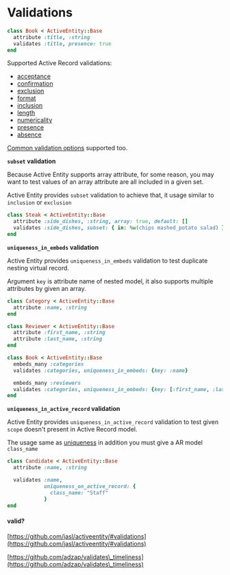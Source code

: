 # Validations

```ruby
class Book < ActiveEntity::Base
  attribute :title, :string
  validates :title, presence: true
end
```

Supported Active Record validations:

* [acceptance](https://guides.rubyonrails.org/active\_record\_validations.html#acceptance)
* [confirmation](https://guides.rubyonrails.org/active\_record\_validations.html#confirmation)
* [exclusion](https://guides.rubyonrails.org/active\_record\_validations.html#exclusion)
* [format](https://guides.rubyonrails.org/active\_record\_validations.html#format)
* [inclusion](https://guides.rubyonrails.org/active\_record\_validations.html#inclusion)
* [length](https://guides.rubyonrails.org/active\_record\_validations.html#length)
* [numericality](https://guides.rubyonrails.org/active\_record\_validations.html#numericality)
* [presence](https://guides.rubyonrails.org/active\_record\_validations.html#presence)
* [absence](https://guides.rubyonrails.org/active\_record\_validations.html#absence)

[Common validation options](https://guides.rubyonrails.org/active\_record\_validations.html#common-validation-options) supported too.

**`subset` validation**

Because Active Entity supports array attribute, for some reason, you may want to test values of an array attribute are all included in a given set.

Active Entity provides `subset` validation to achieve that, it usage similar to `inclusion` or `exclusion`

```ruby
class Steak < ActiveEntity::Base
  attribute :side_dishes, :string, array: true, default: []
  validates :side_dishes, subset: { in: %w(chips mashed_potato salad) }
end
```

**`uniqueness_in_embeds` validation**

Active Entity provides `uniqueness_in_embeds` validation to test duplicate nesting virtual record.

Argument `key` is attribute name of nested model, it also supports multiple attributes by given an array.

```ruby
class Category < ActiveEntity::Base
  attribute :name, :string
end

class Reviewer < ActiveEntity::Base
  attribute :first_name, :string
  attribute :last_name, :string
end

class Book < ActiveEntity::Base
  embeds_many :categories
  validates :categories, uniqueness_in_embeds: {key: :name}

  embeds_many :reviewers
  validates :categories, uniqueness_in_embeds: {key: [:first_name, :last_name]}
end
```

**`uniqueness_in_active_record` validation**

Active Entity provides `uniqueness_in_active_record` validation to test given `scope` doesn't present in Active Record model.

The usage same as [uniqueness](https://guides.rubyonrails.org/active\_record\_validations.html#uniqueness) in addition you must give a AR model `class_name`

```ruby
class Candidate < ActiveEntity::Base
  attribute :name, :string

  validates :name,
            uniqueness_on_active_record: {
              class_name: "Staff"
            }
end
```



#### valid?

[https://github.com/jasl/activeentity/#validations](https://github.com/jasl/activeentity/#validations)

[https://github.com/adzap/validates\_timeliness](https://github.com/adzap/validates\_timeliness)
